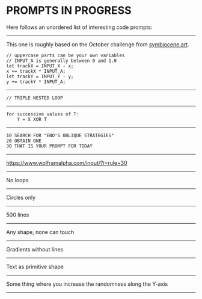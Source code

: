 # PROMPTS IN PROGRESS

Here follows an unordered list of interesting code prompts:

---

This one is roughly based on the October challenge from [symbiocene.art](https://symbiocene.art).

```
// uppercase parts can be your own variables
// INPUT_A is generally between 0 and 1.0
let trackX = INPUT_X - x;
x += trackX * INPUT_A;
let trackY = INPUT_Y - y;
y += trackY * INPUT_A;
```

---

```
// TRIPLE NESTED LOOP
```

---

```
for successive values of T:
    Y = X XOR T
```

---

```
10 SEARCH FOR "ENO'S OBLIQUE STRATEGIES"
20 OBTAIN ONE
30 THAT IS YOUR PROMPT FOR TODAY
```

---

https://www.wolframalpha.com/input/?i=rule+30

---

No loops

---

Circles only

---

500 lines

---

Any shape, none can touch

---

Gradients without lines

---

Text as primitive shape

---

Some thing where you increase the randomness along the Y-axis

---
